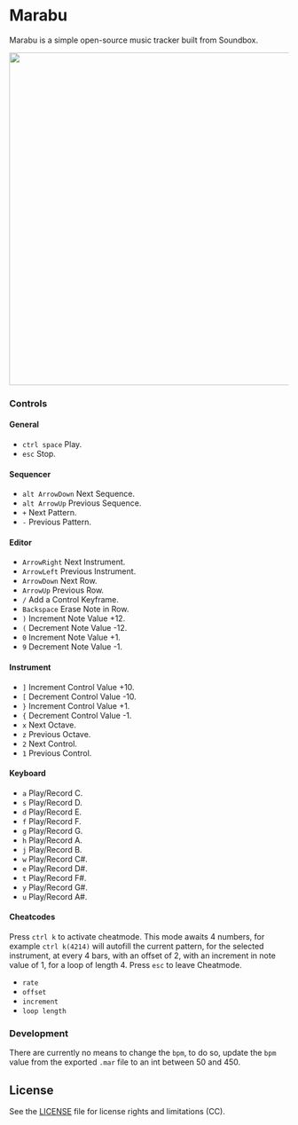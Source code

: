 # Marabu

Marabu is a simple open-source music tracker built from Soundbox.

<img src='https://raw.githubusercontent.com/hundredrabbits/Marabu/master/PREVIEW.jpg' width="600"/>

### Controls

#### General

- `ctrl space` Play.
- `esc` Stop.

#### Sequencer

- `alt ArrowDown` Next Sequence.
- `alt ArrowUp` Previous Sequence.
- `+` Next Pattern.
- `-` Previous Pattern.

#### Editor

- `ArrowRight` Next Instrument.
- `ArrowLeft` Previous Instrument.
- `ArrowDown` Next Row.
- `ArrowUp` Previous Row.
- `/` Add a Control Keyframe.
- `Backspace` Erase Note in Row.
- `)` Increment Note Value +12.
- `(` Decrement Note Value -12.
- `0` Increment Note Value +1.
- `9` Decrement Note Value -1.

#### Instrument

- `]` Increment Control Value +10.
- `[` Decrement Control Value -10.
- `}` Increment Control Value +1.
- `{` Decrement Control Value -1.
- `x` Next Octave.
- `z` Previous Octave.
- `2` Next Control.
- `1` Previous Control.

#### Keyboard

- `a` Play/Record C.
- `s` Play/Record D.
- `d` Play/Record E.
- `f` Play/Record F.
- `g` Play/Record G.
- `h` Play/Record A.
- `j` Play/Record B.
- `w` Play/Record C#.
- `e` Play/Record D#.
- `t` Play/Record F#.
- `y` Play/Record G#.
- `u` Play/Record A#.

#### Cheatcodes

Press `ctrl k` to activate cheatmode. This mode awaits 4 numbers, for example `ctrl k(4214)` will autofill the current pattern, for the selected instrument, at every 4 bars, with an offset of 2, with an increment in note value of 1, for a loop of length 4. Press `esc` to leave Cheatmode.

- `rate`
- `offset`
- `increment`
- `loop length`

### Development

There are currently no means to change the `bpm`, to do so, update the `bpm` value from the exported `.mar` file to an int between 50 and 450.

## License

See the [LICENSE](LICENSE.md) file for license rights and limitations (CC).
